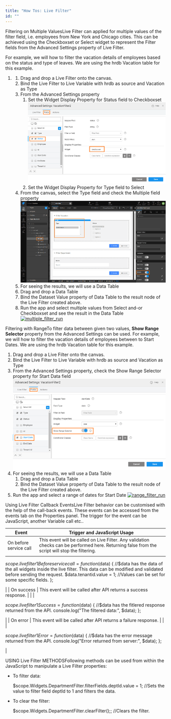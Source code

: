 ```yaml
---
title: "How Tos: Live Filter"
id: ""
---
```


Filtering on Multiple ValuesLive Filter can applied for multiple values of the filter field, i.e. employees from New York and Chicago cities. This can be achieved using the Checkboxset or Select widget to represent the Filter fields from the Advanced Settings property of Live Filter.

For example, we will how to filter the vacation details of employees based on the status and type of leaves. We are using the hrdb Vacation table for this example.

1. 1. Drag and drop a Live Filter onto the canvas.
    2. Bind the Live Filter to Live Variable with hrdb as source and Vacation as Type
    3. From the Advanced Settings property
        1. Set the Widget Display Property for Status field to Checkboxset [![multiple_filter_as](/learn/assets/multiple_filter_AS.png)](/learn/assets/multiple_filter_AS.png)
        2. Set the Widget Display Property for Type field to Select
    4. From the canvas, select the Type field and check the Multiple field property [![multiple_filter_props](/learn/assets/multiple_filter_props.png)](/learn/assets/multiple_filter_props.png)
    5. For seeing the results, we will use a Data Table
    6. Drag and drop a Data Table
    7. Bind the Dataset Value property of Data Table to the result node of the Live Filter created above.
    8. Run the app and select multiple values from Select and-or Checkboxset and see the result in the Data Table [![multiple_filter_run](/learn/assets/multiple_filter_run.png)](/learn/assets/multiple_filter_run.png)

Filtering with RangeTo filter data between given two values, **Show Range Selector** property from the Advanced Settings can be used. For example, we will how to filter the vacation details of employees between to Start Dates. We are using the hrdb Vacation table for this example.

1. Drag and drop a Live Filter onto the canvas.
2. Bind the Live Filter to Live Variable with hrdb as source and Vacation as Type
3. From the Advanced Settings property, check the Show Range Selector property for Start Data field [![range_filter_as](/learn/assets/range_filter_AS.png)](/learn/assets/range_filter_AS.png)
4. For seeing the results, we will use a Data Table
    1. Drag and drop a Data Table
    2. Bind the Dataset Value property of Data Table to the result node of the Live Filter created above.
5. Run the app and select a range of dates for Start Date [![range_filter_run](/learn/assets/range_filter_run.png)](/learn/assets/range_filter_run.png)

Using Live Filter Callback EventsLive Filter behavior can be customised with the help of the call-back events. These events can be accessed from the events tab on the Properties panel. The trigger for the event can be JavaScript, another Variable call etc..

| Event | Trigger and JavaScript Usage |
| --- | --- |
| On before service call | This event will be called on Live Filter. Any validation checks can be performed here. Returning false from the script will stop the filtering. |
|  | 
$scope.livefilter1Beforeservicecall = function($data) {
        //$data has the data of the all widgets inside the live filter. This data can be modified and validated before sending the request.
        $data.tenantid.value = 1; //Values can be set for some specific fields.
    };

 |
| On success | This event will be called after API returns a success response. |
|  | 

$scope.livefilter1Success = function($data) {
        //$data has the fitlered response returned from the API.
        console.log("The filtered data:", $data);
    };

 |
| On error | This event will be called after API returns a failure response. |
|  | 

$scope.livefilter1Error = function($data) {
    //$data has the error message returned from the API.
    console.log("Error returned from server:", $data);
};

 |

USING Live Filter METHODSFollowing methods can be used from within the JavaScript to manipulate a Live Filter properties:

- To filter data:
    
    $scope.Widgets.DepartmentFilter.filterFields.deptId.value = 1; 
    //Sets the value to filter field deptId to 1 and filters the data.
    
- To clear the filter:
    
    $scope.Widgets.DepartmentFilter.clearFilter();; //Clears the filter.

